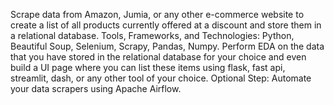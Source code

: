 Scrape data from Amazon, Jumia, or any other e-commerce website to create a list of all products currently offered at a discount and store them in a relational database.
Tools, Frameworks, and Technologies: Python, Beautiful Soup, Selenium, Scrapy, Pandas, Numpy.
Perform EDA on the data  that you have stored in the relational database for your choice and even build a UI page where you can list these items using flask, fast api, streamlit, dash, or any other tool of your choice.
Optional Step: Automate your data scrapers  using Apache Airflow.
